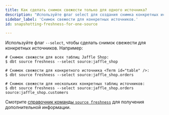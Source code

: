 ```yaml
---
title: Как сделать снимок свежести только для одного источника?
description: "Используйте флаг select для создания снимка конкретных источников"
sidebar_label: 'Снимок свежести для конкретных источников.'
id: snapshotting-freshness-for-one-source

---
```


Используйте флаг `--select`, чтобы сделать снимок свежести для конкретных источников. Например:

```shell
# Снимок свежести для всех таблиц Jaffle Shop:
$ dbt source freshness --select source:jaffle_shop

# Снимок свежести для конкретного источника <Term id="table" />:
$ dbt source freshness --select source:jaffle_shop.orders

# Снимок свежести для нескольких конкретных таблиц источников:
$ dbt source freshness --select source:jaffle_shop.orders source:jaffle_shop.customers
```

Смотрите [справочник команды `source freshness`](/reference/commands/source) для получения дополнительной информации.